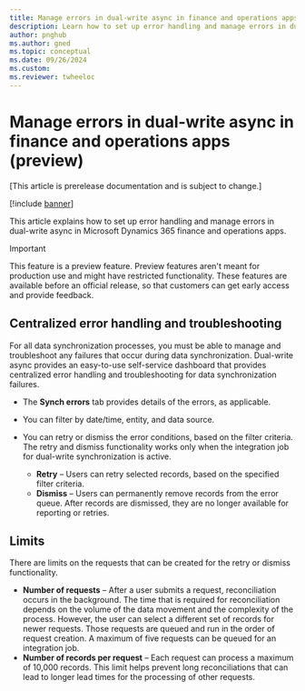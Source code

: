 ```yaml
---
title: Manage errors in dual-write async in finance and operations apps (preview)
description: Learn how to set up error handling and manage errors in dual-write async in Microsoft Dynamics 365 finance and operations apps.
author: pnghub
ms.author: gned
ms.topic: conceptual
ms.date: 09/26/2024
ms.custom:
ms.reviewer: twheeloc
---
```


# Manage errors in dual-write async in finance and operations apps (preview)

[This article is prerelease documentation and is subject to change.]

[!include [banner](../../includes/banner.md)]

This article explains how to set up error handling and manage errors in dual-write async in Microsoft Dynamics 365 finance and operations apps.

> [!IMPORTANT]
> This feature is a preview feature. Preview features aren't meant for production use and might have restricted functionality. These features are available before an official release, so that customers can get early access and provide feedback.

## Centralized error handling and troubleshooting

For all data synchronization processes, you must be able to manage and troubleshoot any failures that occur during data synchronization. Dual-write async provides an easy-to-use self-service dashboard that provides centralized error handling and troubleshooting for data synchronization failures.

- The **Synch errors** tab provides details of the errors, as applicable.
- You can filter by date/time, entity, and data source.
- You can retry or dismiss the error conditions, based on the filter criteria. The retry and dismiss functionality works only when the integration job for dual-write synchronization is active.

    - **Retry** – Users can retry selected records, based on the specified filter criteria.
    - **Dismiss** – Users can permanently remove records from the error queue. After records are dismissed, they are no longer available for reporting or retries.

## Limits

There are limits on the requests that can be created for the retry or dismiss functionality.

- **Number of requests** – After a user submits a request, reconciliation occurs in the background. The time that is required for reconciliation depends on the volume of the data movement and the complexity of the process. However, the user can select a different set of records for newer requests. Those requests are queued and run in the order of request creation. A maximum of five requests can be queued for an integration job.
- **Number of records per request** – Each request can process a maximum of 10,000 records. This limit helps prevent long reconciliations that can lead to longer lead times for the processing of other requests.
